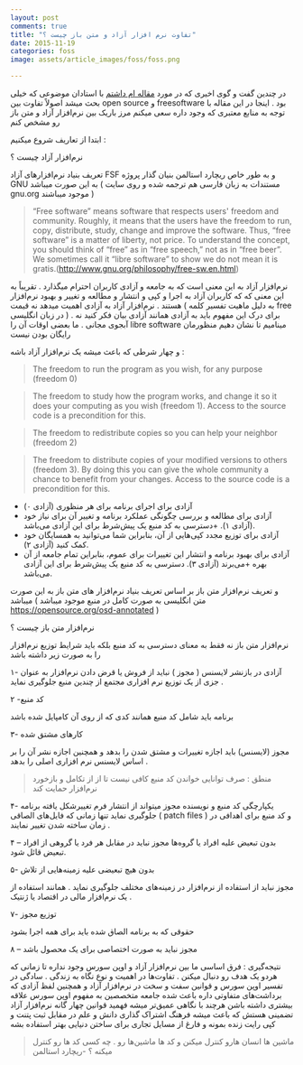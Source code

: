 ```yaml
---
layout: post
comments: true
title: "تفاوت نرم افزار آزاد و متن باز چیست ؟"
date: 2015-11-19
categories: foss
image: assets/article_images/foss/foss.png

---
```


در چندین گفت و گوی اخیری که در مورد [مقاله ام داشتم](http://behroozam.com/zconf/2015/09/18/zconf6.html) با استادان موضوعی که خیلی بحث میشد اصولاً تفاوت بین open source و freesoftware بود . اینجا در این مقاله با توجه به منابع معتبری که وجود داره سعی میکنم مرز باریک بین نرم‌افزار آزاد و متن باز رو مشخص  کنم

ابتدا از تعاریف شروع میکنیم  :

نرم‌افزار آزاد چیست ؟

تعریف بنیاد نرم‌افزارهای آزاد FSF و به طور خاص ریچارد استالمن بنیان گذار پروژه GNU به این صورت میباشد ( مستندات به زبان فارسی هم ترجمه شده و روی سایت gnu.org موجود میباشند )

>“Free software” means software that respects users' freedom and community. Roughly, it means that the users have the freedom to run, copy, distribute, study, change and improve the software. Thus, “free software” is a matter of liberty, not price. To understand the concept, you should think of “free” as in “free speech,” not as in “free beer”. We sometimes call it “libre software” to show we do not mean it is gratis.(http://www.gnu.org/philosophy/free-sw.en.html)

نرم‌افزار آزاد به این معنی است که به جامعه و آزادی کاربران احترام میگذارد . تقریباً به این معنی که که کاربران آزاد به اجرا  و کپی و انتشار و مطالعه و تغییر و بهبود نرم‌افزار هستند . نرم‌افزار آزاد به آزادی اهمیت میدهد نه قیمت ( به دلیل ماهیت تفسیر کلمه free در زبان انگلیسی ) . برای درک این مفهوم باید به آزادی همانند آزادی بیان فکر کنید نه آبجوی مجانی . ما بعضی اوقات آن را libre software مینامیم تا نشان دهیم منظورمان رایگان بودن نیست




و چهار شرطی که باعث میشه یک نرم‌افزار آزاد باشه :
>The freedom to run the program as you wish, for any purpose (freedom 0)

>The freedom to study how the program works, and change it so it does your computing as you wish (freedom 1). Access to the source code is a precondition for this.

>The freedom to redistribute copies so you can help your neighbor (freedom 2)

>The freedom to distribute copies of your modified versions to others (freedom 3). By doing this you can give the whole community a chance to benefit from your changes. Access to the source code is a precondition for this.


+ آزادی برای اجرای برنامه برای هر منظوری (آزادی ۰)
+ آزادی برای مطالعه و بررسی چگونگی عملکرد برنامه و تغییر آن برای نیاز خود (آزادی ۱). +دسترسی به کد منبع یک پیش‌شرط برای این آزادی می‌باشد.
+ آزادی برای توزیع مجدد کپی‌هایی از آن، بنابراین شما می‌توانید به همسایگان خود کمک کنید (آزادی ۲).
+ آزادی برای بهبود برنامه و انتشار این تغییرات برای عموم، بنابراین تمام جامعه از آن بهره +می‌برند (آزادی ۳). دسترسی به کد منبع یک پیش‌شرط برای این آزادی می‌باشد.


و تعریف نرم‌افزار متن باز بر اساس تعریف بنیاد نرم‌افزار های متن باز به این صورت میباشد  ( متن انگلیسی به صورت کامل در منبع موجود میباشد https://opensource.org/osd-annotated )

نرم‌افزار متن باز چیست ؟

نرم‌افزار متن باز نه فقط به معنای دسترسی به کد منبع بلکه باید شرایط توزیع نرم‌افزار را به صورت زیر داشته باشد

۱- آزادی در بازنشر
لایسنس ( مجوز ) نباید از فروش یا قرض دادن نرم‌افزار به عنوان جزی از یک توزیع نرم افزاری مجتمع از چندین منبع جلوگیری نماید .

۲ -کد منبع

برنامه باید شامل کد منبع همانند کدی که از روی آن کامپایل شده باشد

۳- کارهای مشتق شده

مجوز (لایسنس) باید اجازه تغییرات و مشتق شدن را بدهد و همچنین اجازه نشر آن را بر اساس لایسنس نرم افزاری اصلی را بدهد .

>منطق : صرف توانایی خواندن کد منبع کافی نیست تا از از تکامل و بازخورد نرم‌افزار حمایت کند

۴- یکپارچگی کد منبع و نویسنده
مجوز میتواند از انتشار فرم تغییرشکل یافته برنامه جلوگیری نماید تنها زمانی که فایل‌های الصاقی ( patch files ) و کد منبع برای اهدافی در زمان ساخته شدن تغییر نمایند  .



۴ – بدون تبعیض علیه افراد یا گروه‌ها
مجوز نباید در مقابل هر فرد یا گروهی از افراد تبعیض قائل شود.

۵- بدون هیچ تبعیضی علیه زمینه‌هایی از تلاش

مجوز نباید از استفاده از نرم‌افزار در زمینه‌های مختلف جلوگیری نماید . همانند استفاده از یک نرم‌افزار مالی در اقتصاد یا ژنتیک .

۷- توزیع مجوز

حقوقی که به برنامه الصاق شده باید برای همه اجرا بشود

۸ – مجوز نباید به صورت اختصاصی برای یک محصول باشد


نتیجه‌گیری :
فرق اساسی ما بین نرم‌افزار  آزاد و اوپن سورس وجود نداره تا زمانی که هردو یک هدف رو دنبال میکنن . تفاوت‌ها در اهمیت و نوع نگاه به زندگی .
سادگی در تفسیر اوپن سورس و قوانین سفت و سخت در نرم‌افزار آزاد و همچنین لفظ آزادی که برداشت‌های متفاوتی داره باعث شده جامعه متخصصین به مفهوم اوپن سورس علاقه بیشتری داشته باشن  هرچند با نگاهی عمیق‌تر میشه فهمید قوانین چهار گانه نرم‌افزار آزاد تضمینی هستش که باعث میشه فرهنگ اشتراک گذاری دانش و علم در مقابل ثبت پتنت و کپی رایت زنده بمونه و فارغ از مسایل تجاری برای ساختن دنیایی بهتر استفاده بشه

>ماشین ها انسان هارو کنترل میکنن و کد ها ماشین‌ها رو . چه کسی کد ها رو کنترل میکنه ؟
-ریچارد استالمن

